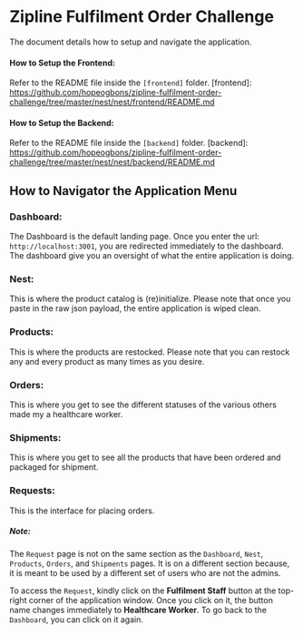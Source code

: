 # Zipline Fulfilment Order Challenge

The document details how to setup and navigate the application.

#### How to Setup the Frontend:

Refer to the README file inside the `[frontend]` folder.
[frontend]: https://github.com/hopeogbons/zipline-fulfilment-order-challenge/tree/master/nest/nest/frontend/README.md

#### How to Setup the Backend:

Refer to the README file inside the `[backend]` folder.
[backend]: https://github.com/hopeogbons/zipline-fulfilment-order-challenge/tree/master/nest/nest/backend/README.md

## How to Navigator the Application Menu

### Dashboard:

The Dashboard is the default landing page. Once you enter the url: `http://localhost:3001`, you are redirected immediately to the dashboard. The dashboard give you an oversight of what the entire application is doing.

### Nest:

This is where the product catalog is (re)initialize. Please note that once you paste in the raw json payload, the entire application is wiped clean.

### Products:

This is where the products are restocked. Please note that you can restock any and every product as many times as you desire.

### Orders:

This is where you get to see the different statuses of the various others made my a healthcare worker.

### Shipments:

This is where you get to see all the products that have been ordered and packaged for shipment.

### Requests:

This is the interface for placing orders.

##### Note:

The `Request` page is not on the same section as the `Dashboard`, `Nest`, `Products`, `Orders`, and `Shipments` pages. It is on a different section because, it is meant to be used by a different set of users who are not the admins.

To access the `Request`, kindly click on the **Fulfilment Staff** button at the top-right corner of the application window. Once you click on it, the button name changes immediately to **Healthcare Worker**. To go back to the `Dashboard`, you can click on it again.
